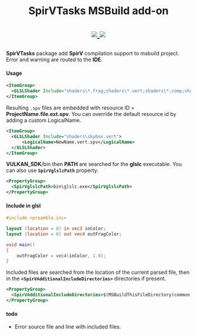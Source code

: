 <h1 align="center">
  SpirVTasks MSBuild add-on
  <br>  
<p align="center">
  <a href="https://www.nuget.org/packages/SpirVTasks">
    <img src="https://buildstats.info/nuget/SpirVTasks">
  </a>
  <a href="https://www.paypal.me/GrandTetraSoftware">
    <img src="https://img.shields.io/badge/Donate-PayPal-green.svg">
  </a>  
</p>
</h1>

**SpirVTasks** package add **SpirV** compilation support to msbuild project. Error and warning
are routed to the **IDE**.


#### Usage
```xml
<ItemGroup>    
  <GLSLShader Include="shaders\*.frag;shaders\*.vert;shaders\*.comp;shaders\*.geom" />
</ItemGroup> 
```
Resulting `.spv` files are embedded with resource ID = **ProjectName.file.ext.spv**. You can override the default resource id by adding a custom LogicalName.
```xml
<ItemGroup>    
  <GLSLShader Include="shaders\skybox.vert">
	  <LogicalName>NewName.vert.spv</LogicalName>
  </GLSLShader>
</ItemGroup> 
```
**VULKAN_SDK**/bin then **PATH** are searched for the **glslc** executable. You can also use **`SpirVglslcPath`** property.
```xml
<PropertyGroup>
  <SpirVglslcPath>bin\glslc.exe</SpirVglslcPath>
</PropertyGroup>
```


#### Include in glsl
```glsl
#include <preamble.inc>

layout (location = 0) in vec3 inColor;
layout (location = 0) out vec4 outFragColor;

void main() 
{
    outFragColor = vec4(inColor, 1.0);
}
```

Included files are searched from the location of the current parsed file, then in the **`<SpirVAdditionalIncludeDirectories>`** directories if present.

```xml
<PropertyGroup>
  <SpirVAdditionalIncludeDirectories>$(MSBuildThisFileDirectory)common;testdir;../anotherdir</SpirVAdditionalIncludeDirectories>
</PropertyGroup>
```

#### todo
- Error source file and line with included files.
